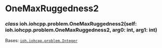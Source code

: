 # OneMaxRuggedness2


### _class_ ioh.iohcpp.problem.OneMaxRuggedness2(self: ioh.iohcpp.problem.OneMaxRuggedness2, arg0: int, arg1: int)
Bases: [`ioh.iohcpp.problem.Integer`](ioh.iohcpp.problem.Integer.md#ioh.iohcpp.problem.Integer)
